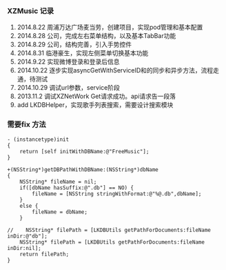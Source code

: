 ### XZMusic 记录

1. 2014.8.22 周浦万达广场麦当劳，创建项目，实现pod管理和基本配置
2. 2014.8.28 公司，完成左右菜单结构，以及基本TabBar功能
3. 2014.8.29 公司，结构完善，引入手势控件
4. 2014.8.31 临港豪生，实现左侧菜单切换基本功能
5. 2014.9.22 实现微博登录和登录后信息
6. 2014.10.22 逐步实现asyncGetWithServiceID和的同步和异步方法，流程走通，待测试
7. 2014.10.29 调试url参数，service阶段
8. 2013.11.2 调试XZNetWork Get请求成功。api请求告一段落
9. add LKDBHelper，实现歌手列表搜索，需要设计搜索模块





### 需要fix 方法

```
- (instancetype)init
{
    return [self initWithDBName:@"FreeMusic"];
}

+(NSString*)getDBPathWithDBName:(NSString*)dbName
{
    NSString* fileName = nil;
    if([dbName hasSuffix:@".db"] == NO) {
        fileName = [NSString stringWithFormat:@"%@.db",dbName];
    }
    else {
        fileName = dbName;
    }
    
//    NSString* filePath = [LKDBUtils getPathForDocuments:fileName inDir:@"db"];
    NSString* filePath = [LKDBUtils getPathForDocuments:fileName inDir:nil];
    return filePath;
}

```
